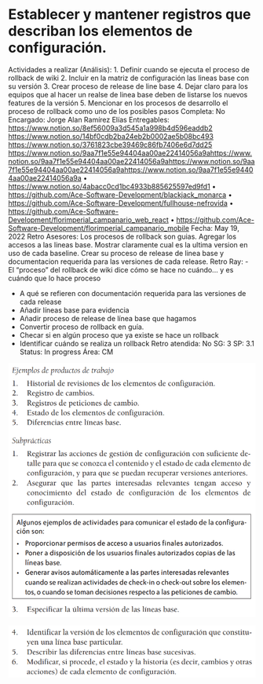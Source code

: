 # Establecer y mantener registros que describan los elementos de configuración.

Actividades a realizar (Análisis): 1. Definir cuando se ejecuta el proceso de rollback de wiki
2. Incluir en la matriz de configuración las lineas base con su versión
3. Crear proceso de release de line base
4. Dejar claro para los equipos que al hacer un realse de linea base  deben de listarse los nuevos features de la versión
5. Mencionar en los procesos de desarrollo el proceso de rollback como uno de los posibles pasos
Completa: No
Encargado: Jorge Alan Ramírez Elías
Entregables: https://www.notion.so/8ef56009a3d545a1a998b4d596eaddb2 
https://www.notion.so/14bf0cdb2ba24eb2b0002ae5b08bc493
https://www.notion.so/3761823cbe39469c86fb7406e6d7dd25  https://www.notion.so/9aa7f1e55e94404aa00ae22414056a9ahttps://www.notion.so/9aa7f1e55e94404aa00ae22414056a9ahttps://www.notion.so/9aa7f1e55e94404aa00ae22414056a9ahttps://www.notion.so/9aa7f1e55e94404aa00ae22414056a9a 
• https://www.notion.so/4abacc0cd1bc4933b885625597ed9fd1
• https://github.com/Ace-Software-Development/blackjack_monarca
• https://github.com/Ace-Software-Development/fullhouse-nefrovida
• https://github.com/Ace-Software-Development/florimperial_campanario_web_react
• https://github.com/Ace-Software-Development/florimperial_campanario_mobile
Fecha: May 19, 2022
Retro Asesores: Los procesos de rollback son guias. Agregar los accesos a las lineas base. Mostrar claramente cual es la ultima version en uso de cada baseline. Crear su proceso de release de linea base y documentacion requerida para las versiones de cada release.
Retro Ray: - El “proceso” del rollback de wiki dice cómo se hace no cuándo... y es cuándo que lo hace proceso
- A qué se refieren con documentación requerida para las versiones de cada release
- Añadir líneas base para evidencia
- Añadir proceso de release de línea base que hagamos
- Convertir proceso de rollback en guía.
- Checar si en algún proceso que ya existe se hace un rollback
- Identificar cuándo se realiza un rollback
Retro atendida: No
SG: 3
SP: 3.1
Status: In progress
Área: CM

![Untitled](Establecer%20y%20mantener%20registros%20que%20describan%20los%20%205d7e94f1e01f4768bcc9c99dbde30f66/Untitled.png)

![Untitled](Establecer%20y%20mantener%20registros%20que%20describan%20los%20%205d7e94f1e01f4768bcc9c99dbde30f66/Untitled%201.png)